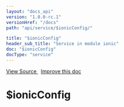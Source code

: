 ```yaml
---
layout: "docs_api"
version: "1.0.0-rc.1"
versionHref: "/docs"
path: "api/service/$ionicConfig/"

title: "$ionicConfig"
header_sub_title: "Service in module ionic"
doc: "$ionicConfig"
docType: "service"
---
```


<div class="improve-docs">
  <a href='https://github.com/driftyco/ionic-v1/blob/master/js/angular/service/ionicConfig.js#L600'>
    View Source
  </a>
  &nbsp;
  <a href='http://github.com/driftyco/ionic/edit/master/js/angular/service/ionicConfig.js#L600'>
    Improve this doc
  </a>
</div>




<h1 class="api-title">

  $ionicConfig



</h1>
















  

  
  
  






